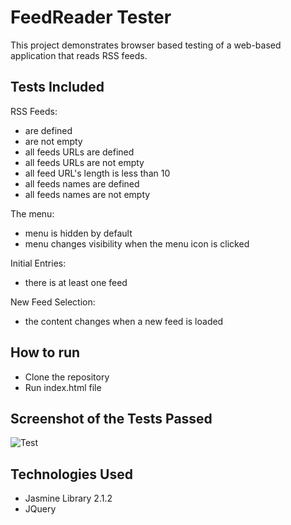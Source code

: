 # FeedReader Tester

This project demonstrates browser based testing of a web-based application that reads RSS feeds.

## Tests Included

RSS Feeds:

- are defined
- are not empty
- all feeds URLs are defined
- all feeds URLs are not empty
- all feed URL's length is less than 10
- all feeds names are defined
- all feeds names are not empty


The menu:

- menu is hidden by default
- menu changes visibility when the menu icon is clicked


Initial Entries:

- there is at least one feed


New Feed Selection:

- the content changes when a new feed is loaded


## How to run

 - Clone the repository
 - Run index.html file

## Screenshot of the Tests Passed

  ![Test](screenshots/test.PNG)


## Technologies Used

 - Jasmine Library 2.1.2
 - JQuery
